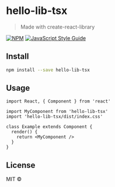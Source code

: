 # hello-lib-tsx

> Made with create-react-library

[![NPM](https://img.shields.io/npm/v/hello-lib-tsx.svg)](https://www.npmjs.com/package/hello-lib-tsx) [![JavaScript Style Guide](https://img.shields.io/badge/code_style-standard-brightgreen.svg)](https://standardjs.com)

## Install

```bash
npm install --save hello-lib-tsx
```

## Usage

```tsx
import React, { Component } from 'react'

import MyComponent from 'hello-lib-tsx'
import 'hello-lib-tsx/dist/index.css'

class Example extends Component {
  render() {
    return <MyComponent />
  }
}
```

## License

MIT © [](https://github.com/)
